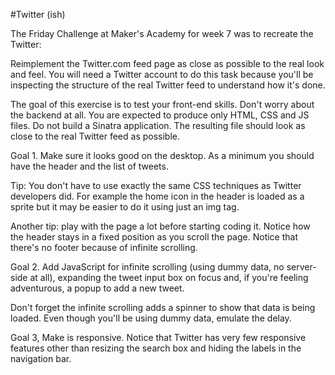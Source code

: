 #Twitter (ish)

The Friday Challenge at Maker's Academy for week 7 was to recreate the Twitter:

Reimplement the Twitter.com feed page as close as possible to the real look and feel. You will need a Twitter account to do this task because you'll be inspecting the structure of the real Twitter feed to understand how it's done.

The goal of this exercise is to test your front-end skills. Don't worry about the backend at all. You are expected to produce only HTML, CSS and JS files. Do not build a Sinatra application. The resulting file should look as close to the real Twitter feed as possible.

Goal 1. Make sure it looks good on the desktop. As a minimum you should have the header and the list of tweets.

Tip: You don't have to use exactly the same CSS techniques as Twitter developers did. For example the home icon in the header is loaded as a sprite but it may be easier to do it using just an img tag.

Another tip: play with the page a lot before starting coding it. Notice how the header stays in a  fixed position as you scroll the page. Notice that there's no footer because of infinite scrolling.

Goal 2. Add JavaScript for infinite scrolling (using dummy data, no server-side at all), expanding the tweet input box on focus and, if you're feeling adventurous, a popup to add a new tweet.

Don't forget the infinite scrolling adds a spinner to show that data is being loaded. Even though you'll be using dummy data, emulate the delay.

Goal 3, Make is responsive. Notice that Twitter has very few responsive features other than resizing the search box and hiding the labels in the navigation bar. 
